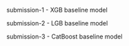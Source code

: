 submission-1 - XGB baseline model

submission-2 - LGB baseline model

submission-3 - CatBoost baseline model

